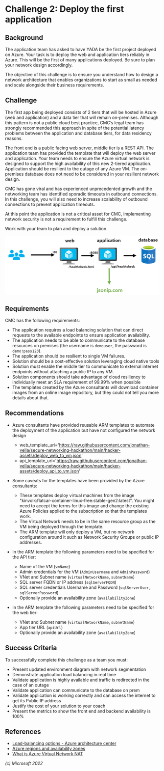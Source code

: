 # Challenge 2: Deploy the first application

## Background

The application team has asked to have YADA be the first project deployed on Azure. Your task is to deploy the web and application tiers reliably in Azure. This will be the first of many applications deployed. Be sure to plan your network design accordingly.

The objective of this challenge is to ensure you understand how to design a network architecture that enables organizations to start as small as needed and scale alongside their business requirements.

## Challenge

The first app being deployed consists of 2 tiers that will be hosted in Azure (web and application) and a data tier that will remain on-premises. Although this pattern is not a public cloud best practice, CMC’s legal team has strongly recommended this approach in spite of the potential latency problems between the application and database tiers, for data residency reasons.

The front end is a public facing web server, middle tier is a REST API. The application team has provided the template that will deploy the web server and application. Your team needs to ensure the Azure virtual network is designed to support the high availability of this new 2-tiered application. Application should be resilient to the outage of any Azure VM. The on-premises database does not need to be considered in your resilient network design.

CMC has gone viral and has experienced unprecedented growth and the networking team has identified sporadic timeouts in outbound connections. In this challenge, you will also need to increase scalability of outbound connections to prevent application timeouts.

At this point the application is not a critical asset for CMC, implementing network security is not a requirement to fulfill this challenge.

Work with your team to plan and deploy a solution.

![Application diagram](images/app_vm.png)

## Requirements

CMC has the following requirements:

- The application requires a load balancing solution that can direct requests to the available endpoints to ensure application availability.
- The application needs to be able to communicate to the database resources on premises (the username is `demouser`, the password is `demo!pass123`).
- The application should be resilient to single VM failures.
- Solution should be a cost-effective solution leveraging cloud native tools
- Solution must enable the middle tier to communicate to external internet endpoints without attaching a public IP to any VM.
- Solution components should take advantage of cloud resiliency to individually meet an SLA requirement of 99.99% when possible
- The templates created by the Azure consultants will download container images from an online image repository, but they could not tell you more details about that.

## Recommendations

- Azure consultants have provided reusable ARM templates to automate the deployment of the application but have not configured the network design

  - web_template_uri='https://raw.githubusercontent.com/jonathan-vella/secure-networking-hackathon/main/hacker-assets/deploy_web_to_vm.json'
  - api_template_uri='https://raw.githubusercontent.com/jonathan-vella/secure-networking-hackathon/main/hacker-assets/deploy_api_to_vm.json'

- Some caveats for the templates have been provided by the Azure consultants:

  - These templates deploy virtual machines from the image "kinvolk:flatcar-container-linux-free:stable-gen2:latest". You might need to accept the terms for this image and change the existing Azure Policies applied to the subscription so that the templates work.
  - The Virtual Network needs to be in the same resource group as the VM being deployed through the template.
  - The ARM template will only deploy a VM, but no network configuration around it such as Network Security Groups or public IP addresses.

- In the ARM template the following parameters need to be specified for the API tier:

  - Name of the VM (`vmName`)
  - Admin credentials for the VM (`AdminUsername` and `AdminPassword`)
  - VNet and Subnet name (`virtualNetworkName`, `subnetName`)
  - SQL server FQDN or IP address (`sqlServerFQDN`)
  - SQL server credentials Username and Password (`sqlServerUser`, `sqlServerPassword`)
  - Optionally provide an availability zone (`availabilityZone`)

- In the ARM template the following parameters need to be specified for the web tier:
  - VNet and Subnet name (`virtualNetworkName`, `subnetName`)
  - App tier URL (`apiUrl`)
  - Optionally provide an availability zone (`availabilityZone`)

## Success Criteria

To successfully complete this challenge as a team you must:

- Present updated environment diagram with network segmentation
- Demonstrate application load balancing in real time
- Validate application is highly available and traffic is redirected in the case of an outage
- Validate application can communicate to the database on prem
- Validate application is working correctly and can access the internet to get its Public IP address
- Justify the cost of your solution to your coach
- Present the metrics to show the front end and backend availability is 100%

## References

- [Load-balancing options - Azure architecture center](https://learn.microsoft.com/azure/architecture/guide/technology-choices/load-balancing-overview)
- [Azure regions and availability zones](https://learn.microsoft.com/azure/availability-zones/az-overview)
- [What is Azure Virtual Network NAT](https://learn.microsoft.com/en-us/azure/virtual-network/nat-gateway/nat-overview)

_(c) Microsoft 2022_
